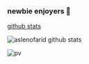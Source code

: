 ### newbie enjoyers 🤙
[github stats](https://github-stats-alpha.vercel.app/api/?username=aslenofarid&cc=FFC0CB&ic=000000&bc=000000tc=FFFFFF)


![aslenofarid github stats](https://github-readme-stats.vercel.app/api?username=aslenofarid&show_icons=true&theme=dracula&hide=stars,issues)


![pv](https://pageview.vercel.app/?github_user=aslenofarid)
